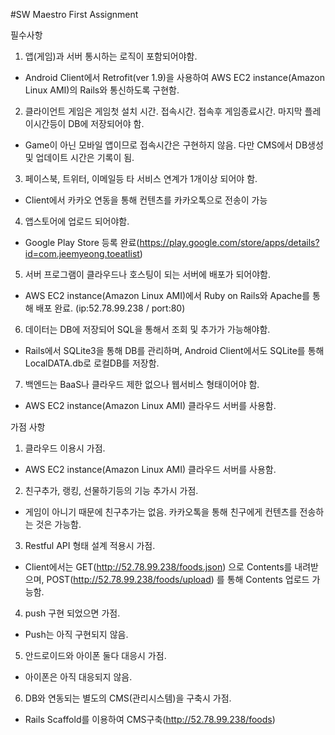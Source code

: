 #SW Maestro First Assignment

필수사항

1. 앱(게임)과 서버 통시하는 로직이 포함되어야함.
  * Android Client에서 Retrofit(ver 1.9)을 사용하여 AWS EC2 instance(Amazon Linux AMI)의 Rails와 통신하도록 구현함.

2. 클라이언트 게임은 게임첫 설치 시간. 접속시간. 접속후 게임종료시간. 마지막 플레이시간등이 DB에 저장되어야 함.
  * Game이 아닌 모바일 앱이므로 접속시간은 구현하지 않음. 다만 CMS에서 DB생성 및 업데이트 시간은 기록이 됨.

3. 페이스북, 트위터, 이메일등 타 서비스 연계가 1개이상 되어야 함.
  * Client에서 카카오 연동을 통해 컨텐츠를 카카오톡으로 전송이 가능

4. 앱스토어에 업로드 되어야함.
  * Google Play Store 등록 완료(https://play.google.com/store/apps/details?id=com.jeemyeong.toeatlist)

5. 서버 프로그램이 클라우드나 호스팅이 되는 서버에 배포가 되어야함.
  * AWS EC2 instance(Amazon Linux AMI)에서 Ruby on Rails와 Apache를 통해 배포 완료.
  (ip:52.78.99.238 / port:80)

6. 데이터는 DB에 저장되어 SQL을 통해서 조회 및 추가가 가능해야함.
  * Rails에서 SQLite3을 통해 DB를 관리하며, Android Client에서도 SQLite를 통해 LocalDATA.db로 로컬DB를 저장함.

7. 백엔드는 BaaS나 클라우드 제한 없으나 웹서비스 형태이어야 함.
  * AWS EC2 instance(Amazon Linux AMI) 클라우드 서버를 사용함.


가점 사항

1. 클라우드 이용시 가점.
  * AWS EC2 instance(Amazon Linux AMI) 클라우드 서버를 사용함.

2. 친구추가, 랭킹, 선물하기등의 기능 추가시 가점.
  * 게임이 아니기 때문에 친구추가는 없음. 카카오톡을 통해 친구에게 컨텐츠를 전송하는 것은 가능함.

3. Restful API 형태 설계 적용시 가점.
  * Client에서는 GET(http://52.78.99.238/foods.json) 으로 Contents를 내려받으며, POST(http://52.78.99.238/foods/upload) 를 통해 Contents 업로드 가능함.

4. push 구현 되었으면 가점.
  * Push는 아직 구현되지 않음.

5. 안드로이드와 아이폰 둘다 대응시 가점.
  * 아이폰은 아직 대응되지 않음.

6. DB와 연동되는 별도의 CMS(관리시스템)을 구축시 가점.
  * Rails Scaffold를 이용하여 CMS구축(http://52.78.99.238/foods)
